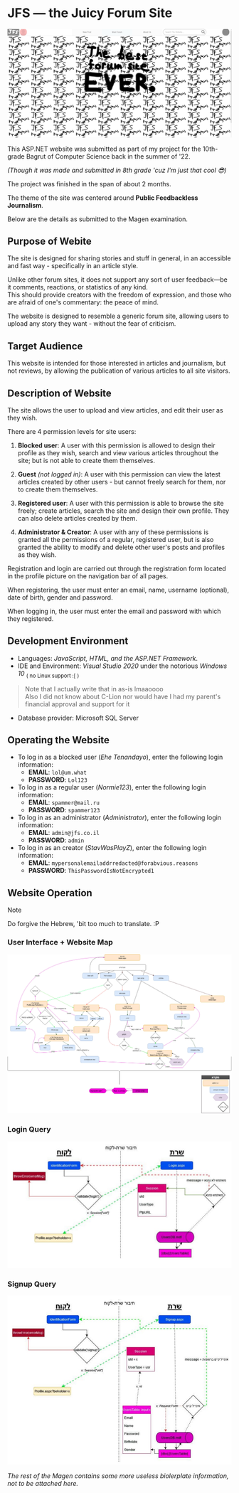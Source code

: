 ﻿# JFS — the Juicy Forum Site

![Home Screen](./public/assets/screenie.jpg)

This ASP.NET website was submitted as part of my project for the 10th-grade Bagrut of Computer Science back in the summer of '22.

*(Though it was made and submitted in 8th grade 'cuz I'm just that cool 😎)*

The project was finished in the span of about 2 months.

The theme of the site was centered around **Public Feedbackless Journalism**.

Below are the details as submitted to the Magen examination.

## Purpose of Webite

The site is designed for sharing stories and stuff in general, in an accessible and fast way - specifically in an article style.

Unlike other forum sites, it does not support any sort of user feedback—be it comments, reactions, or statistics of any kind.  
This should provide creators with the freedom of expression, and those who are afraid of one's commentary: the peace of mind.

The website is designed to resemble a generic forum site, allowing users to upload any story they want - without the fear of criticism.

## Target Audience
This website is intended for those interested in articles and journalism, but not reviews, by allowing the publication of various articles to all site visitors.

## Description of Website

The site allows the user to upload and view articles, and edit their user as they wish.

There are 4 permission levels for site users:

1. **Blocked user**: A user with this permission is allowed to design their profile as they wish, search
and view various articles throughout the site; but is not able to create them themselves.

2. **Guest** *(not logged in)*: A user with this permission can view the latest articles created by other users - but cannot freely search for them, nor to create them themselves.

3. **Registered user**: A user with this permission is able to browse the site freely; create articles, search the site and design their own profile. They can also delete articles created by them.

4. **Administrator & Creator**: A user with any of these permissions is granted all the permissions of a regular, registered user, but is also granted the ability to modify and delete other user's posts and profiles as they wish.

Registration and login are carried out through the registration form located in the profile picture on the navigation bar of all pages.

When registering, the user must enter an email, name, username (optional), date of birth, gender and password.

When logging in, the user must enter the email and password with which they registered.

## Development Environment

- Languages: *JavaScript, HTML, and the ASP.NET Framework*.
- IDE and Environment: *Visual Studio 2020* under the notorious *Windows 10* <sub>( no Linux support :[ )</sub>
> Note that I actually write that in as-is lmaaoooo  
> Also I did not know about C-Lion nor would have I had my parent's financial approval and support for it

- Database provider: Microsoft SQL Server

## Operating the Website

- To log in as a blocked user (*Ehe Tenandayo*), enter the following login information:
	- **EMAIL**: `lol@um.what`
	- **PASSWORD**: `Lol123`
- To log in as a regular user (*Normie123*), enter the following login information:
	- **EMAIL**: `spammer@mail.ru`
	- **PASSWORD**: `spammer123`
- To log in as an administrator (*Administrator*), enter the following login information:
	- **EMAIL**: `admin@jfs.co.il`
	- **PASSWORD**: `admin`
- To log in as an creator (*StavWasPlayZ*), enter the following login information:
	- **EMAIL**: `mypersonalemailaddrredacted@forabvious.reasons`
	- **PASSWORD**: `ThisPasswordIsNotEncrypted1`

## Website Operation

> [!NOTE]
> Do forgive the Hebrew, 'bit too much to translate. :P

### User Interface + Website Map
![](./public/assets/website_diagram.jpg)

### Login Query
![](./public/assets/login_diagram.jpg)

### Signup Query
![](./public/assets/signup_diagram.jpg)

*The rest of the Magen contains some more useless biolerplate information, not to be attached here.*
